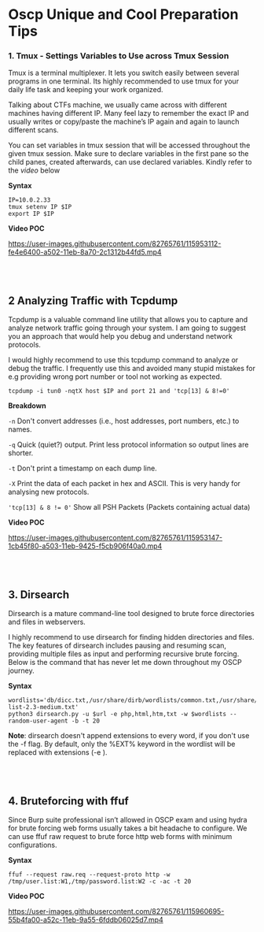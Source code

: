 # Oscp Unique and Cool Preparation Tips

### 1. Tmux - Settings Variables to Use across Tmux Session

Tmux is a terminal multiplexer. It lets you switch easily between several programs in one terminal.
Its highly recommended to use tmux for your daily life task and keeping your work organized.

Talking about CTFs machine, we usually came across with different machines having different IP. Many feel lazy to remember the exact IP and usually writes or copy/paste the machine’s IP again and again to launch different scans. 

You can set variables in tmux session that will be accessed throughout the given tmux session. Make sure to declare variables in the first pane so the child panes, created afterwards, can use declared variables. Kindly refer to the *video* below
<br/>

**Syntax**
```
IP=10.0.2.33
tmux setenv IP $IP
export IP $IP	
```

**Video POC**

https://user-images.githubusercontent.com/82765761/115953112-fe4e6400-a502-11eb-8a70-2c1312b44fd5.mp4

<br/>
<br/>

## 2 Analyzing Traffic with Tcpdump

Tcpdump is a valuable command line utility that allows you to capture and analyze network traffic going through your system. I am going to suggest you an approach that would help you debug and understand network protocols.

I would highly recommend to use this tcpdump command to analyze or debug the traffic. I frequently use this and avoided many stupid mistakes for e.g providing wrong port number or tool not working as expected.

```
tcpdump -i tun0 -nqtX host $IP and port 21 and 'tcp[13] & 8!=0'
```

**Breakdown**

`-n`      Don't convert addresses (i.e., host addresses, port numbers, etc.) to names.

`-q`     Quick (quiet?) output.  Print less protocol information so output lines are shorter.

`-t`     Don't print a timestamp on each dump line.

`-X`     Print the data of each packet in hex and ASCII.  This is very handy for analysing new protocols.


`'tcp[13] & 8 != 0'`     Show all PSH Packets (Packets containing actual data)
<br/>

**Video POC**


https://user-images.githubusercontent.com/82765761/115953147-1cb45f80-a503-11eb-9425-f5cb906f40a0.mp4


<br/>
<br/>

## 3. Dirsearch 

Dirsearch is a mature command-line tool designed to brute force directories and files in webservers.

I highly recommend to use dirsearch for finding hidden directories and files. The key features of dirsearch includes pausing and resuming scan, providing multiple files as input and performing recursive brute forcing. Below is the command that has never let me down throughout my OSCP journey.

**Syntax**
```
wordlists='db/dicc.txt,/usr/share/dirb/wordlists/common.txt,/usr/share/dirbuster/wordlists/directory-list-2.3-medium.txt'
python3 dirsearch.py -u $url -e php,html,htm,txt -w $wordlists --random-user-agent -b -t 20 
```

**Note**: dirsearch doesn't append extensions to every word, if you don't use the -f flag. By default, only the %EXT% keyword in the wordlist will be replaced with extensions (-e <extensions>).

<br/>
<br/>

## 4. Bruteforcing with ffuf

Since Burp suite professional isn’t allowed in OSCP exam and using hydra for brute forcing web forms usually takes a bit headache to configure. We can use ffuf raw request  to brute force http web forms with minimum configurations.

**Syntax**
```
ffuf --request raw.req --request-proto http -w /tmp/user.list:W1,/tmp/password.list:W2 -c -ac -t 20
```

**Video POC**

https://user-images.githubusercontent.com/82765761/115960695-55b4fa00-a52c-11eb-9a55-6fddb06025d7.mp4
